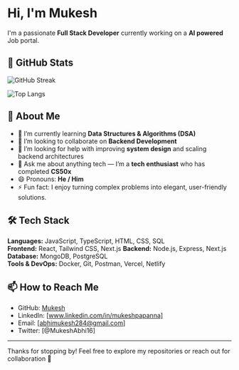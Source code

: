 #  Hi, I'm Mukesh

I'm a passionate **Full Stack Developer** currently working on a **AI powered** Job portal.

## 🧠 GitHub Stats

![GitHub Streak](https://github-readme-streak-stats.herokuapp.com/?user=mukeshabhi&theme=tokyonight)

<!--
![Mukesh's GitHub stats](https://github-readme-stats.vercel.app/api?username=mukeshabhi&show_icons=true&theme=tokyonight)
-->

![Top Langs](https://github-readme-stats.vercel.app/api/top-langs/?username=mukeshabhi&layout=compact&theme=tokyonight)

<!--
[![Mukesh's github activity graph](https://github-readme-activity-graph.vercel.app/graph?username=mukeshabhi&theme=react-dark)](https://github.com/ashutosh00710/github-readme-activity-graph)
-->





## 🚀 About Me

- 🌱 I’m currently learning **Data Structures & Algorithms (DSA)**
- 👯 I’m looking to collaborate on **Backend Development**
- 🤔 I’m looking for help with improving **system design** and scaling backend architectures
- 💬 Ask me about anything tech — I’m a **tech enthusiast** who has completed **CS50x**
- 😄 Pronouns: **He / Him**
- ⚡ Fun fact: I enjoy turning complex problems into elegant, user-friendly solutions.

## 🛠 Tech Stack

**Languages:** JavaScript, TypeScript, HTML, CSS, SQL  
**Frontend:** React, Tailwind CSS, Next.js
**Backend:** Node.js, Express, Next.js
**Database:** MongoDB, PostgreSQL  
**Tools & DevOps:** Docker, Git, Postman, Vercel, Netlify

## 📫 How to Reach Me

- GitHub: [Mukesh](https://github.com/MukeshAbhi)
- LinkedIn: [www.linkedin.com/in/mukeshpapanna]
- Email: [abhimukesh284@gmail.com]
- Twitter: [@MukeshAbhi16]

---

Thanks for stopping by! Feel free to explore my repositories or reach out for collaboration 🚀
